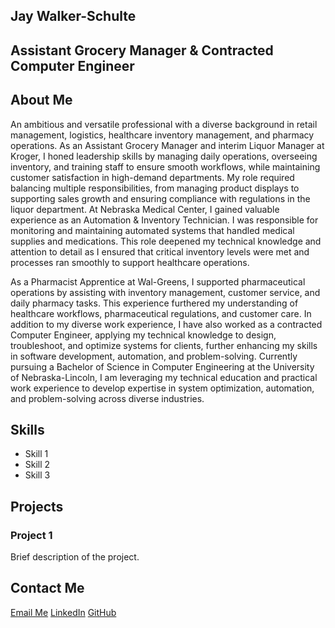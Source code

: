 <!DOCTYPE html>
<html lang="en">
<head>
  <meta charset="UTF-8">
  <meta name="viewport" content="width=device-width, initial-scale=1.0">
  <title>Jay Walker-Schulte's Portfolio</title>
  <link rel="stylesheet" href="style.css">
</head>
<body>
  <!-- Hero Section -->
  <section id="hero">
    <h1>Jay Walker-Schulte</h1>
    <h2>Assistant Grocery Manager & Contracted Computer Engineer</h2>
  </section>

  <!-- About Me Section -->
  <section id="about">
    <h2>About Me</h2>
    <p>An ambitious and versatile professional with a diverse background in retail management, logistics, healthcare inventory management, and pharmacy operations. As an Assistant Grocery Manager and interim Liquor Manager at Kroger, I honed leadership skills by managing daily operations, overseeing inventory, and training staff to ensure smooth workflows, while maintaining customer satisfaction in high-demand departments. My role required balancing multiple responsibilities, from managing product displays to supporting sales growth and ensuring compliance with regulations in the liquor department.
At Nebraska Medical Center, I gained valuable experience as an Automation & Inventory Technician. I was responsible for monitoring and maintaining automated systems that handled medical supplies and medications. This role deepened my technical knowledge and attention to detail as I ensured that critical inventory levels were met and processes ran smoothly to support healthcare operations.

As a Pharmacist Apprentice at Wal-Greens, I supported pharmaceutical operations by assisting with inventory management, customer service, and daily pharmacy tasks. This experience furthered my understanding of healthcare workflows, pharmaceutical regulations, and customer care.
In addition to my diverse work experience, I have also worked as a contracted Computer Engineer, applying my technical knowledge to design, troubleshoot, and optimize systems for clients, further enhancing my skills in software development, automation, and problem-solving.
Currently pursuing a Bachelor of Science in Computer Engineering at the University of Nebraska-Lincoln, I am leveraging my technical education and practical work experience to develop expertise in system optimization, automation, and problem-solving across diverse industries.</p>
  </section>

  <!-- Skills Section -->
  <section id="skills">
    <h2>Skills</h2>
    <ul>
      <li>Skill 1</li>
      <li>Skill 2</li>
      <li>Skill 3</li>
    </ul>
  </section>

  <!-- Projects Section -->
  <section id="projects">
    <h2>Projects</h2>
    <div class="project-item">
      <h3>Project 1</h3>
      <p>Brief description of the project.</p>
    </div>
  </section>

  <!-- Contact Section -->
  <section id="contact">
    <h2>Contact Me</h2>
    <a href="mailto:your.email@example.com">Email Me</a>
    <a href="https://www.linkedin.com/in/yourprofile">LinkedIn</a>
    <a href="https://github.com/yourusername">GitHub</a>
  </section>
</body>
</html>
